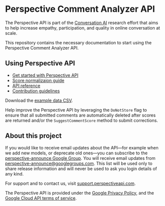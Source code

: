 # Perspective Comment Analyzer API

The Perspective API is part of the [Conversation AI](https://conversationai.github.io) research effort that aims to help increase empathy, participation, and quality in online conversation at scale.

This repository contains the necessary documentation to start using the Perspective Comment Analyzer API.

## Using Perspective API

+ [Get started with Perspective API](quickstart.md)
+ [Score normalizaion guide](score_normalization.md)
+ [API reference](api_reference.md)
+ [Contribution guidelines](CONTRIBUTING.md)

Download the [example data CSV](/example_data/perspective_wikipedia_2k_score_sample_20180829.csv).

Help improve the Perspective API by leveraging the `DoNotStore` flag to ensure that all submitted comments are automatically deleted after scores are returned and/or the `SuggestCommentScore` method to submit corrections.

## About this project

If you would like to receive email updates about the API&mdash;for example when we add new models, or deprecate old ones&mdash;you can subscribe to the [perspective-announce Google Group](https://groups.google.com/forum/#!forum/perspective-announce/join). You will receive email updates from perspective-announce@googlegroups.com. This list will be used only to share release information and will never be used to ask you login details of any kind.

For support and to contact us, visit [support.perspectiveapi.com](https://support.perspectiveapi.com/). 

The Perspective API is provided under the [Google Privacy Policy](https://www.google.com/intl/en/policies/privacy/), and the [Google Cloud API terms of service](https://www.google.com/intl/en/policies/terms/).



